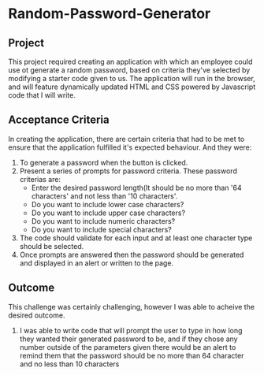 # Random-Password-Generator

## Project

This project required creating an application with which an employee could use ot generate a random password, based on criteria they've selected by modifying a starter code given to us. The application will run in the browser, and will feature dynamically updated HTML and CSS powered by Javascript code that I will write.

## Acceptance Criteria

In creating the application, there are certain criteria that had to be met to ensure that the application fulfilled it's expected behaviour. And they were:
1. To generate a password when the button is clicked.
2. Present a series of prompts for password criteria. These password criterias are:
   - Enter the desired password length(It should be no more than '64 characters' and not less than '10 characters'.
   - Do you want to include lower case characters?
   - Do you want to include upper case characters?
   - Do you want to include numeric characters?
   - Do you want to include special characters?
3. The code should validate for each input and at least one character type should be selected.
4. Once prompts are answered then the password should be generated and displayed in an alert or written to the page.

## Outcome

This challenge was certainly challenging, however I was able to acheive the desired outcome.
1. I was able to write code that will prompt the user to type in how long they wanted their generated password to be, and if they chose any number outside of the parameters given there would be an alert to remind them that the password should be no more than 64 character and no less than 10 characters